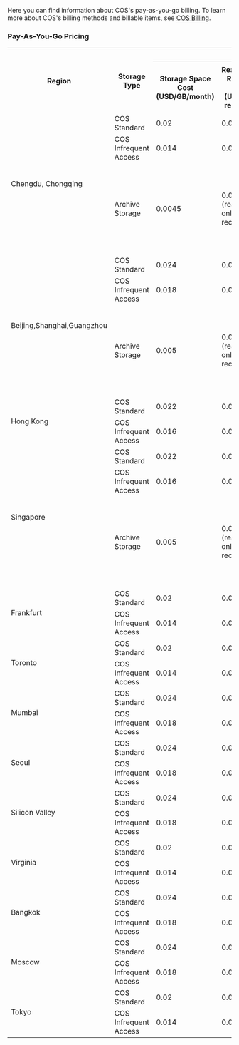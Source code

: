 Here you can find information about COS's pay-as-you-go billing. To learn more about COS's billing methods and billable items, see [COS Billing](https://intl.cloud.tencent.com/document/product/436/16871).

### Pay-As-You-Go Pricing

<table>
   <tr>
      <th rowspan="3" width="75px">Region</th>
      <th rowspan="3">Storage Type</th>
	<th colspan="6"><center>Billing Items</center></th>
   </tr>
   <tr>
      <th rowspan="2">Storage Space Cost (USD/GB/month)</th>
      <th rowspan="2" width="150px">Read/Write Request Cost <br> (USD/10k requests)</th>
      <th rowspan="2">Data Retrieval Cost (USD/GB)</th>
      <th colspan="3">Traffic Cost (USD/GB)</th>
   </tr>
   <tr>
      <th>Internet Downstream Traffic</th>
      <th>CDN Origin-pull Traffic</th>
      <th>Cross-origin Replication Traffic</th>
   </tr>
   <tr>
      <td rowspan="3">Chengdu, Chongqing</td>
      <td>COS Standard</td>
      <td>0.02</td>
      <td>0.002</td>
      <td>0</td>
      <td rowspan="2">0.1</td>
      <td rowspan="2">0.02</td>
      <td rowspan="2">0.05</td>
   </tr>
   <tr>
      <td>COS Infrequent Access</td>
      <td>0.014</td>
      <td>0.01</td>
      <td>0.002</td>
   </tr>
   <tr>
      <td>Archive Storage</td>
      <td>0.0045</td>
      <td>0.0147 (read/write only after recovery)</td>
      <td width="150px">Quick to retrieve: 0.03<br>Standard to retrieve: 0.01<br>Batch to retrieve: 0.0025</td>
      <td>0.1 (applicable only after recovery)</td>
      <td>N/A</td>
      <td>N/A</td>
   </tr>
   <tr>
      <td rowspan="3">Beijing,Shanghai,Guangzhou</td>
      <td>COS Standard</td>
      <td>0.024</td>
      <td>0.002</td>
      <td>0</td>
      <td rowspan="2">0.1</td>
      <td rowspan="2">0.02</td>
      <td rowspan="2">0.05</td>
   </tr>
   <tr>
      <td>COS Infrequent Access</td>
      <td>0.018</td>
      <td>0.01</td>
      <td>0.002</td>
   </tr>
   <tr>
      <td>Archive Storage</td>
      <td>0.005</td>
      <td>0.0147 (read/write only after recovery)</td>
      <td width="150px">Quick to retrieve: 0.03<br>Standard to retrieve: 0.01<br>Batch to retrieve: 0.0025</td>
      <td>0.1 (applicable only after recovery)</td>
      <td>N/A</td>
      <td>N/A</td>
   </tr>
   <tr>
      <td rowspan="2">Hong Kong</td>
      <td>COS Standard</td>
      <td>0.022</td>
      <td>0.002</td>
      <td>0</td>
      <td rowspan="2">0.08</td>
      <td rowspan="2">0.08</td>
      <td rowspan="2">0.08</td>
   </tr>
   <tr>
      <td>COS Infrequent Access</td>
      <td>0.016</td>
      <td>0.01</td>
      <td>0.002</td>
   </tr>
   <tr>
      <td rowspan="3">Singapore</td>
      <td>COS Standard</td>
      <td>0.022</td>
      <td>0.003</td>
      <td>0</td>
      <td rowspan="2">0.072</td>
      <td rowspan="2">0.072</td>
      <td rowspan="2">0.072</td>
   </tr>
   <tr>
      <td>COS Infrequent Access</td>
      <td>0.016</td>
      <td>0.015</td>
      <td>0.003</td>
   </tr>
	 	    <tr>
      <td>Archive Storage</td>
      <td>0.005</td>
      <td>0.0147 (read/write only after recovery)</td>
      <td width="150px">Quick to retrieve: 0.036<br>Standard to retrieve: 0.012<br>Batch to retrieve: 0.003</td>
      <td>0.072 (applicable only after recovery)</td>
      <td>N/A</td>
      <td>N/A</td>
   </tr>
   <tr>
      <td rowspan="2">Frankfurt</td>
      <td>COS Standard</td>
      <td>0.02</td>
      <td>0.002</td>
      <td>0</td>
      <td rowspan="2">0.07</td>
      <td rowspan="2">0.07</td>
      <td rowspan="2">0.07</td>
   </tr>
   <tr>
      <td>COS Infrequent Access</td>
      <td>0.014</td>
      <td>0.01</td>
      <td>0.002</td>
   </tr>
   <tr>
      <td rowspan="2">Toronto</td>
      <td>COS Standard</td>
      <td>0.02</td>
      <td>0.002</td>
      <td>0</td>
      <td rowspan="2">0.07</td>
      <td rowspan="2">0.07</td>
      <td rowspan="2">0.07</td>
   </tr>
   <tr>
      <td>COS Infrequent Access</td>
      <td>0.014</td>
      <td>0.01</td>
      <td>0.002</td>
   </tr>
   <tr>
      <td rowspan="2">Mumbai</td>
      <td>COS Standard</td>
      <td>0.024</td>
      <td>0.003</td>
      <td>0</td>
      <td rowspan="2">0.1</td>
      <td rowspan="2">0.1</td>
      <td rowspan="2">0.1</td>
   </tr>
   <tr>
      <td>COS Infrequent Access</td>
      <td>0.018</td>
      <td>0.015</td>
      <td>0.003</td>
   </tr>
   <tr>
      <td rowspan="2">Seoul</td>
      <td>COS Standard</td>
      <td>0.024</td>
      <td>0.002</td>
      <td>0</td>
      <td rowspan="2">0.12</td>
      <td rowspan="2">0.12</td>
      <td rowspan="2">0.12</td>
   </tr>
   <tr>
      <td>COS Infrequent Access</td>
      <td>0.018</td>
      <td>0.01</td>
      <td>0.002</td>
   </tr>
   <tr>
      <td rowspan="2">Silicon Valley</td>
      <td>COS Standard</td>
      <td>0.024</td>
      <td>0.002</td>
      <td>0</td>
      <td rowspan="2">0.07</td>
      <td rowspan="2">0.07</td>
      <td rowspan="2">0.07</td>
   </tr>
   <tr>
      <td>COS Infrequent Access</td>
      <td>0.018</td>
      <td>0.01</td>
      <td>0.002</td>
   </tr>
   <tr>
      <td rowspan="2">Virginia</td>
      <td>COS Standard</td>
      <td>0.02</td>
      <td>0.002</td>
      <td>0</td>
      <td rowspan="2">0.07</td>
      <td rowspan="2">0.07</td>
      <td rowspan="2">0.07</td>
   </tr>
   <tr>
      <td>COS Infrequent Access</td>
      <td>0.014</td>
      <td>0.01</td>
      <td>0.002</td>
   </tr>
   <tr>
      <td rowspan="2">Bangkok</td>
      <td>COS Standard</td>
      <td>0.024</td>
      <td>0.002</td>
      <td>0</td>
      <td rowspan="2">0.12</td>
      <td rowspan="2">0.12</td>
      <td rowspan="2">0.12</td>
   </tr>
   <tr>
      <td>COS Infrequent Access</td>
      <td>0.018</td>
      <td>0.01</td>
      <td>0.003</td>
   </tr>
   <tr>
      <td rowspan="2">Moscow</td>
      <td>COS Standard</td>
      <td>0.024</td>
      <td>0.002</td>
      <td>0</td>
      <td rowspan="2">0.07</td>
      <td rowspan="2">0.07</td>
      <td rowspan="2">0.07</td>
   </tr>
   <tr>
      <td>COS Infrequent Access</td>
      <td>0.018</td>
      <td>0.01</td>
      <td>0.002</td>
   </tr>
   <tr>
      <td rowspan="2">Tokyo</td>
      <td>COS Standard</td>
      <td>0.02</td>
      <td>0.002</td>
      <td>0</td>
      <td rowspan="2">0.07</td>
      <td rowspan="2">0.07</td>
      <td rowspan="2">0.07</td>
   </tr>
   <tr>
      <td>COS Infrequent Access</td>
      <td>0.014</td>
      <td>0.01</td>
      <td>0.002</td>
   </tr>
</table>


